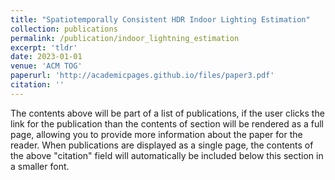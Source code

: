 ```yaml
---
title: "Spatiotemporally Consistent HDR Indoor Lighting Estimation"
collection: publications
permalink: /publication/indoor_lightning_estimation
excerpt: 'tldr'
date: 2023-01-01
venue: 'ACM TOG'
paperurl: 'http://academicpages.github.io/files/paper3.pdf'
citation: ''
---
```


The contents above will be part of a list of publications, if the user clicks the link for the publication than the contents of section will be rendered as a full page, allowing you to provide more information about the paper for the reader. When publications are displayed as a single page, the contents of the above "citation" field will automatically be included below this section in a smaller font.
